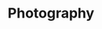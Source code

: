 ---
title: Photography

slides: 

  - content: |

      # Photography

  - content: |

      Most of the imagery in your website should be created by you, but the use of existing imagery is also allowed as long as it is creative commons and is properly identified and attributed.






  - content: |

      ## Creative Commons

  - content: |

      What does it mean

  - content: |

      Attributing content photos

  - content: |

      Attributing background images

  - content: |

      Contributing to creative commons







  - content: |

      ## Keeping Originals

  - content: |

      It is important to keep the originals in case you need to make changes which can't be done from your modified photos.

  - content: |

      Create a folder called original-images.


  - content: |

      Add this folder to jekyll ignore, as we don't want these included in our published site.


  - content: |

      Never edit in your originals folder. Always copy the image to your images folder before editing it.





  







  - content: |

      ## Images Folder

  - content: |

      Create a folder called 'images'.

  - content: |

      You can have subfolders in here if you like, for example 'gallery' and 'shop'.

  - content: |

      This folder contains your **content** images. Images that you want to use in your theme go in your theme.

      





  - content: |

      ## Image Adjustments


  - content: |

      Pixlr





  - content: |

      ## Cropping



  - content: |

      ## Thumbnails

---